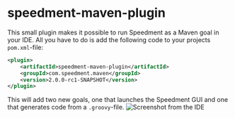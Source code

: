 # speedment-maven-plugin
This small plugin makes it possible to run Speedment as a Maven goal in your IDE. All you have to do is add the following code to your projects ```pom.xml```-file:
```xml
<plugin>
    <artifactId>speedment-maven-plugin</artifactId>
    <groupId>com.speedment.maven</groupId>
    <version>2.0.0-rc1-SNAPSHOT</version>
</plugin>
```

This will add two new goals, one that launches the Speedment GUI and one that generates code from a ```.groovy```-file.
![Screenshot from the IDE](http://frslnd.se/github/illustrations/speedment_maven_goals.png)
